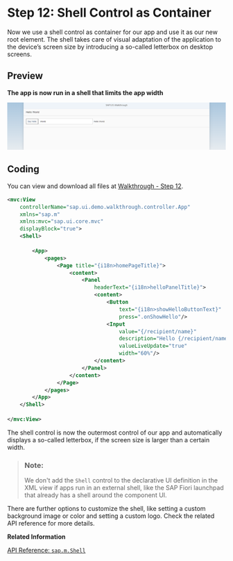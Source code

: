 <!-- loio4df1d914e52d4b1aa0805eb01522537e -->

# Step 12: Shell Control as Container

Now we use a shell control as container for our app and use it as our new root element. The shell takes care of visual adaptation of the application to the device’s screen size by introducing a so-called letterbox on desktop screens.



## Preview

  
  
**The app is now run in a shell that limits the app width**

![](images/SAPUI5_Walkthrough_Step_12_011584a.png "The app is now run in a shell that limits the app width")



## Coding

You can view and download all files at [Walkthrough - Step 12](https://ui5.sap.com/#/entity/sap.m.tutorial.walkthrough/sample/sap.m.tutorial.walkthrough.12).

```xml
<mvc:View
	controllerName="sap.ui.demo.walkthrough.controller.App"
	xmlns="sap.m"
	xmlns:mvc="sap.ui.core.mvc"
	displayBlock="true">
	<Shell>

		<App>
			<pages>
				<Page title="{i18n>homePageTitle}">
					<content>
						<Panel
							headerText="{i18n>helloPanelTitle}">
							<content>
								<Button
									text="{i18n>showHelloButtonText}"
									press=".onShowHello"/>
								<Input
									value="{/recipient/name}"
									description="Hello {/recipient/name}"
									valueLiveUpdate="true"
									width="60%"/>
							</content>
						</Panel>
					</content>
				</Page>
			</pages>
		</App>
	</Shell>

</mvc:View>

```

The shell control is now the outermost control of our app and automatically displays a so-called letterbox, if the screen size is larger than a certain width.

> ### Note:  
> We don't add the `Shell` control to the declarative UI definition in the XML view if apps run in an external shell, like the SAP Fiori launchpad that already has a shell around the component UI.

There are further options to customize the shell, like setting a custom background image or color and setting a custom logo. Check the related API reference for more details.

**Related Information**  


[API Reference: `sap.m.Shell`](https://ui5.sap.com/#/api/sap.m.Shell)

